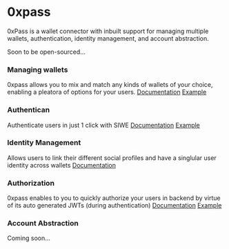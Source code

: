 # 0xpass
0xPass is a wallet connector with inbuilt support for managing multiple wallets, authentication, identity management, and account abstraction.

Soon to be open-sourced...

### Managing wallets
0xpass allows you to mix and match any kinds of wallets of your choice, enabling a pleatora of options for your users.
[Documentation](https://dashboard.0xpass.io/docs/wallet-connections/introduction)
[Example](https://react-0xpass-base-git-feat-demo-0xpass.vercel.app/)

### Authentican
Authenticate users in just 1 click with SIWE
[Documentation](https://dashboard.0xpass.io/docs/authentication/introduction)
[Example](https://react-0xpass-base-git-feat-demo-0xpass.vercel.app/)

### Identity Management
Allows users to link their different social profiles and have a singlular user identity across wallets
[Documentation](https://dashboard.0xpass.io/docs/user-management/introduction)

### Authorization
0xpass enables to you to quickly authorize your users in backend by virtue of its auto generated JWTs (during authentication)
[Documentation](https://dashboard.0xpass.io/docs/authorization/introduction)
[Example](https://react-0xpass-base-git-feat-demo-0xpass.vercel.app/)

### Account Abstraction
Coming soon...
